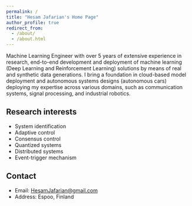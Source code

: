 ```yaml
---
permalink: /
title: "Hesam Jafarian's Home Page"
author_profile: true
redirect_from: 
  - /about/
  - /about.html
---
```


Machine Learning Engineer with over 5 years of extensive experience in research, end-to-end development and deployment of machine learning (Deep Learning and Reinforcement Learning) solutions by means of real and synthetic data generations. I bring a  foundation in cloud-based model deployment and autonomous systems designs (autonomous cars) deploying my expertise across various domains, such as communication systems, signal processing, and industrial robotics.   

## Research interests
* System identification
* Adaptive control
* Consensus control
* Quantized systems
* Distributed systems
* Event-trigger mechanism


## Contact
* Email: HesamJafarian@gmail.com
* Address: Espoo, Finland
